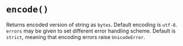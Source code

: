 # `encode()`

Returns encoded version of string as `bytes`. Default encoding is `utf-8`. `errors` may be given to set different error handling scheme. Default is `strict`, meaning that encoding errors raise `UnicodeError`.
